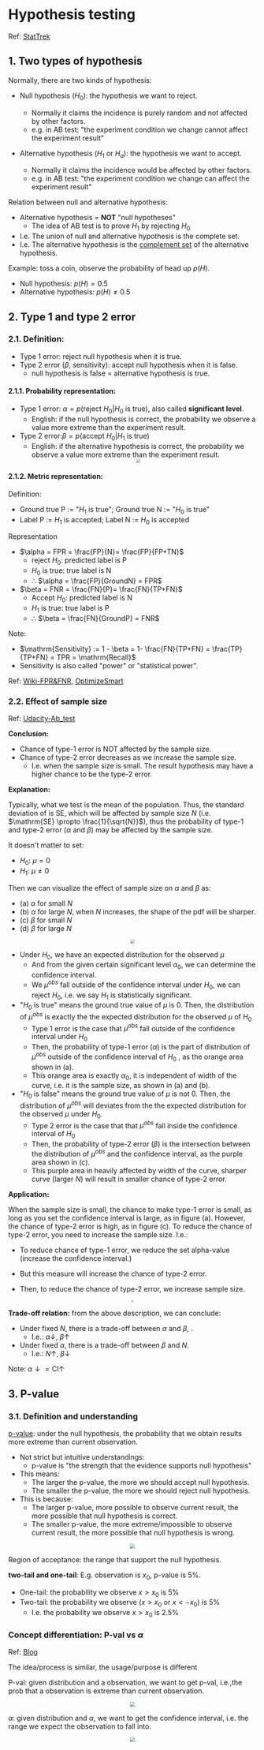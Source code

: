 # Hypothesis testing

Ref: [StatTrek](https://stattrek.com/hypothesis-test/hypothesis-testing.aspx)

## 1. Two types of hypothesis

Normally, there are two kinds of hypothesis:

- Null hypothesis ($H_0$): the hypothesis we want to reject.
  - Normally it claims the incidence is purely random and not affected by other factors.
  - e.g. in AB test: "the experiment condition we change cannot affect the experiment result"

- Alternative hypothesis ($H_1$ or $H_a$): the hypothesis we want to accept.
  - Normally it claims the incidence would be affected by other factors.
  - e.g. in AB test: "the experiment condition we change can affect the experiment result"


Relation between null and alternative hypothesis:

- Alternative hypothesis = **NOT** "null hypotheses" 
  - The idea of AB test is to prove $H_1$ by rejecting $H_0$
- I.e. The union of null and alternative hypothesis is the complete set. 
- I.e. The alternative hypothesis is the [complement set](https://en.wikipedia.org/wiki/Complement_(set_theory)) of the alternative hypothesis.

Example: toss a coin, observe the probability of head up $p(H)$.

- Null hypothesis: $p(H) = 0.5$
- Alternative hypothesis: $p(H) \neq 0.5$

## 2. Type 1 and type 2 error

### 2.1. Definition:

  - Type 1 error: reject null hypothesis when it is true.
  - Type 2 error ($\beta$, sensitivity): accept null hypothesis when it is false.
    - null hypothesis is false = alternative hypothesis is true. 

#### 2.1.1. Probability representation:

  - Type 1 error: $\alpha = p(\text{reject } H_0| H_0 \text{ is true})$, also called **significant level**.
    - English: if the null hypothesis is correct, the probability we observe a value more extreme than the experiment result.
  - Type 2 error:$\beta = p(\text{accept } H_0| H_1 \text{ is true})$
    - English: if the alternative hypothesis is correct, the probability we observe a value more extreme than the experiment result.
    <div  align="center"><img src=https://dp8v87cz8a7qa.cloudfront.net/45396/5bd20d03240611540492547.png style = "zoom:50%"></div>

#### 2.1.2. Metric representation:

Definition:

- Ground true P := "$H_1$ is true"; Ground true N := "$H_0$ is true"
- Label P := $H_1$ is accepted; Label N := $H_0$ is accepted

Representation

- $\alpha = FPR = \frac{FP}{N}= \frac{FP}{FP+TN}$ 
  - reject $H_0$: predicted label is P
  - $H_0$ is true: true label is N 
  - $\therefore$ $\alpha = \frac{FP}{GroundN} = FPR$
- $\beta = FNR = \frac{FN}{P}= \frac{FN}{TP+FN}$
  - Accept $H_0$: predicted label is N
  - $H_1$ is true: true label is P
  - $\therefore$ $\beta = \frac{FN}{GroundP} = FNR$
  
Note:

- $\mathrm{Sensitivity} := 1 - \beta = 1- \frac{FN}{TP+FN} = \frac{TP}{TP+FN} = TPR = \mathrm{Recall}$
- Sensitivity is also called "power" or "statistical power".


Ref: [Wiki-FPR&FNR](https://en.wikipedia.org/wiki/False_positives_and_false_negatives#False_positive_and_false_negative_rates), [OptimizeSmart](https://www.optimizesmart.com/understanding-ab-testing-statistics-to-get-real-lift-in-conversions/)

### 2.2. Effect of sample size

Ref: [Udacity-Ab_test](https://classroom.udacity.com/courses/ud257/lessons/4018018619/concepts/40043987050923)

**Conclusion:**

- Chance of type-1 error is NOT affected by the sample size.
- Chance of type-2 error decreases as we increase the sample size.
  - I.e. when the sample size is small. The result hypothesis may have a higher chance to be the type-2 error.

**Explanation:**

Typically, what we test is the mean of the population. Thus, the standard deviation of is SE, which will be affected by sample size $N$ (i.e. $\mathrm{SE} \propto \frac{1}{\sqrt{N}}$), thus the probability of type-1 and type-2 error ($\alpha$ and $\beta$) may be affected by the sample size.

It doesn't matter to set:
- $H_0$: $\mu = 0$
- $H_1$: $\mu \neq 0$

Then we can visualize the effect of sample size on $\alpha$ and $\beta$ as:
- (a) $\alpha$ for small $N$
- (b) $\alpha$ for large $N$, when $N$ increases, the shape of the pdf will be sharper.
- (c) $\beta$ for small $N$
- (d) $\beta$ for large $N$

<div  align="center"><img src=./hypothesis_testing_asset/type_1_and_type_2_error_vs_sample_size.jpeg style = "zoom:50%"></div>

- Under $H_0$, we have an expected distribution for the observed $\mu$
  - And from the given certain significant level $\alpha_0$, we can determine the confidence interval.
  - We $\mu^{obs}$ fall outside of the confidence interval under $H_0$, we can reject $H_0$, i.e. we say $H_1$ is statistically significant.
- "$H_0$ is true" means the ground true value of $\mu$ is 0. Then, the distribution of $\mu^{obs}$ is exactly the the expected distribution for the observed $\mu$ of $H_0$
  - Type 1 error is the case that $\mu^{obs}$ fall outside of the confidence interval under $H_0$
  - Then, the probability of type-1 error ($\alpha$) is the part of distribution of $\mu^{obs}$ outside of the confidence interval of $H_0$ , as the orange area shown in (a).
  - This orange area is exactly $\alpha_0$, it is independent of width of the curve, i.e. it is the sample size, as shown in (a) and (b).
- "$H_0$ is false" means the ground true value of $\mu$ is not 0. Then, the distribution of $\mu^{obs}$ will deviates from the the expected distribution for the observed $\mu$ under $H_0$.
  - Type 2 error is the case that that $\mu^{obs}$ fall inside the confidence interval of $H_0$
  - Then, the probability of type-2 error ($\beta$) is the intersection between the distribution of $\mu^{obs}$ and the confidence interval, as the purple area shown in (c).
  - This purple area in heavily affected by width of the curve, sharper curve (larger $N$) will result in smaller chance of type-2 error. 

<!-- null hypothesis expect the observed value to be zero -->

**Application:**

When the sample size is small, the chance to make type-1 error is small, as long as you set the confidence interval is large, as in figure (a). However, the chance of type-2 error is high, as in figure (c). To reduce the chance of type-2 error, you need to increase the sample size. I.e.:

- To reduce chance of type-1 error, we reduce the set alpha-value (increase the confidence interval.)
- But this measure will increase the chance of type-2 error.
  
- Then, to reduce the chance of type-2 error, we increase sample size.
  

<div  align="center"><img src=./hypothesis_testing_asset/type_1_vs_type_2_error.jpeg style = "zoom:30%"></div>

**Trade-off relation:** from the above description, we can conclude:

- Under fixed $N$, there is a trade-off between $\alpha$ and $\beta$, .
  - I.e.: $\alpha \downarrow$, $\beta \uparrow$
- Under fixed $\alpha$, there is a trade-off between $\beta$ and $N$.
  - I.e.: $N \uparrow$, $\beta \downarrow$

Note: $\alpha \downarrow = \mathrm{CI} \uparrow$

## 3. P-value

### 3.1. Definition and understanding

[p-value](https://en.wikipedia.org/wiki/P-value): under the null hypothesis, the probability that we obtain results more extreme than current observation.

- Not strict but intuitive understandings:
  - p-value is  "the strength that the evidence supports null hypothesis"
- This means:
  - The larger the p-value, the more we should accept null hypothesis.
  - The smaller the p-value, the more we should reject null hypothesis.
- This is because:
  - The larger p-value, more possible to observe current result, the more possible that null hypothesis is correct.
  - The smaller p-value, the more extreme/impossible to observe current result, the more possible that null hypothesis is wrong.

<div  align="center"><img src=https://scientistseessquirrel.files.wordpress.com/2015/02/p-value_in_statistical_significance_testing-svg.png?w=640 style = "zoom:60%"></div>


Region of acceptance: the range that support the null hypothesis.

**two-tail and one-tail**: E.g. observation is $x_0$, p-value is 5%.

- One-tail: the probability we observe $x>x_0$ is 5%
- Two-tail: the probability we observe ($x>x_0$ or $x<-x_0$) is 5%
  - I.e. the probability we observe $x>x_0$ is 2.5%


### Concept differentiation: P-val vs $\alpha$

Ref: [Blog](https://blog.minitab.com/en/adventures-in-statistics-2/understanding-hypothesis-tests-significance-levels-alpha-and-p-values-in-statistics)

The idea/process is similar, the usage/purpose is different

P-val: given distribution and a observation, we want to get p-val, i.e.,the prob that a observation is extreme than current observation.

<div  align="center"><img src=https://blog.minitab.com/hubfs/Imported_Blog_Media/sig_level_05.png style = "zoom:60%"></div>

$\alpha$: given distribution and $\alpha$, we want to get the confidence interval, i.e. the range we expect the observation to fall into.

<div  align="center"><img src=https://blog.minitab.com/hubfs/Imported_Blog_Media/sig_level_05.png style = "zoom:60%"></div>
